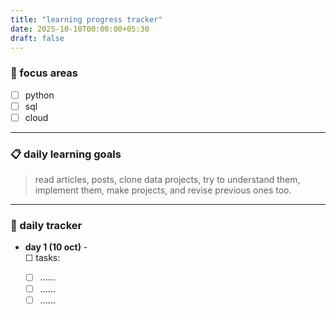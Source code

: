 ```yaml
---
title: "learning progress tracker"
date: 2025-10-10T00:00:00+05:30
draft: false
---
```


### 🧠 focus areas

- [ ] python
- [ ] sql
- [ ] cloud

---

### 📋 daily learning goals

> read articles, posts, clone data projects, try to understand them, implement them, make projects, and revise previous ones too.

---

### 📅 daily tracker

- **day 1 (10 oct)** -  
  ☐ tasks:

  - [ ] ......
  - [ ] ......
  - [ ] ......

<!-- - **day 2 (11 oct)** -
  ☐ tasks:

  - [ ] continue project implementation
  - [ ] review yesterday’s learnings

- **day 3 (12 oct)** -
  ☐ tasks:

  - [ ] experiment with python/sql/cloud concept
  - [ ] document learnings

- **day 4 (13 oct)** -
  ☐ tasks:

  - [ ] read new article/post
  - [ ] attempt mini-project or challenge

- **day 5 (14 oct)** -
  ☐ tasks:

  - [ ] revision + notes update

- **day 6 (15 oct)** -
  ☐ tasks:
  - [ ] summarize week learnings
  - [ ] plan next week topics -->
